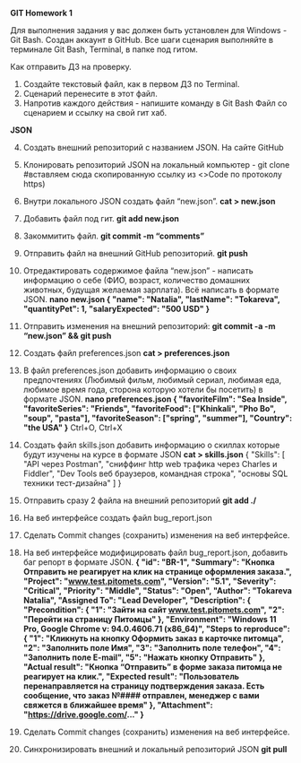 **GIT Homework 1**

Для выполнения задания у вас должен быть установлен для Windows - Git Bash. Создан аккаунт в GitHub. Все шаги сценария выполняйте в терминале Git Bash, Terminal, в папке под гитом.

Как отправить ДЗ на проверку.
 1. Создайте текстовый файл, как в первом ДЗ по Terminal.
 2. Сценарий перенесите в этот файл.
 3. Напротив каждого действия - напишите команду в Git Bash
Файл со сценарием и ссылку на свой гит хаб.

**JSON**

4. Создать внешний репозиторий c названием JSON. На сайте GitHub

5. Клонировать репозиторий JSON на локальный компьютер - git clone #вставляем сюда скопированную ссылку из  <>Code по протоколу https)

6. Внутри локального JSON создать файл “new.json”.
**cat > new.json**

7. Добавить файл под гит.
**git add new.json**

8. Закоммитить файл.
**git commit -m “comments”**

 9. Отправить файл на внешний GitHub репозиторий.
**git push**

 10. Отредактировать содержимое файла “new.json” - написать информацию о себе (ФИО, возраст, количество домашних животных, будущая желаемая зарплата). Всё написать в формате JSON.
**nano new.json
{
	"name": "Natalia",
	"lastName": "Tokareva",
	"quantityPet": 1,
	"salaryExpected": "500 USD"
}**

 11. Отправить изменения на внешний репозиторий:
 **git commit -a -m “new.json” && git push**

 13. Создать файл preferences.json
**cat > preferences.json**

 14. В файл preferences.json добавить информацию о своих предпочтениях (Любимый фильм, любимый сериал, любимая еда, любимое время года, сторона которую хотели бы посетить) в формате JSON.
**nano preferences.json
{
	"favoriteFilm": "Sea Inside",
	"favoriteSeries": "Friends",
	"favoriteFood": ["Khinkali", "Pho Bo", "soup", "pasta"],
	"favoriteSeason": ["spring", "summer"],
	"Country": "the USA"
}**
Ctrl+O, Ctrl+X

 15. Создать файл skills.json добавить информацию о скиллах которые будут изучены на курсе в формате JSON
**cat > skills.json**
{
"Skills": [
"API через Postman", "сниффинг http web трафика через Charles и Fiddler", "Dev Tools веб браузеров, командная строка", "основы SQL техники тест-дизайна"
]
}

 16. Отправить сразу 2 файла на внешний репозиторий
**git add ./**

 17. На веб интерфейсе создать файл bug_report.json
 18. Сделать Commit changes (сохранить) изменения на веб интерфейсе.
 19. На веб интерфейсе модифицировать файл bug_report.json, добавить баг репорт в формате JSON.
**{
	"id": "BR-1",
	"Summary": "Кнопка Отправить не реагирует на клик на странице оформления заказа.",
	"Project": "www.test.pitomets.com",
	"Version": "5.1",
	"Severity": "Critical",
	"Priority": "Middle",
	"Status": "Open",
	"Author": "Tokareva Natalia",
	"Assigned To": "Lead Developer",
	"Description": {
		"Precondition": {
			"1": "Зайти на сайт www.test.pitomets.com",
			"2": "Перейти на страницу Питомцы"
		},
		"Environment": "Windows 11 Pro, Google Chrome v: 94.0.4606.71 (x86_64)",
		"Steps to reproduce": {
			"1": "Кликнуть на кнопку Оформить заказ в карточке питомца",
			"2": "Заполнить поле Имя",
			"3": "Заполнить поле телефон",
			"4": "Заполнить поле E-mail",
			"5": "Нажать кнопку Отправить"
		},
		"Actual result": "Кнопка “Отправить” в форме заказа питомца не реагирует на клик.",
		"Expected result": "Пользователь перенаправляется на страницу подтверждения заказа. Есть сообщение, что заказ №#### отправлен, менеджер с вами свяжется в ближайшее время"
	},
	"Attachment": "https://drive.google.com/..."
}**

 19. Сделать Commit changes (сохранить) изменения на веб интерфейсе.
 20. Синхронизировать внешний и локальный репозиторий JSON
**git pull**
